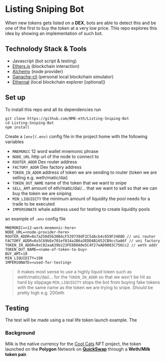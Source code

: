 # Listing Sniping Bot
When new tokens gets listed on a **DEX**, bots are able to detect this and be one of the first to buy the token at a very low price. This repo explores this idea by showing an implementation of such bot. 

## Technolody Stack & Tools
- Javascript (bot script & testing)
- [Ethers.js](https://docs.ethers.io/v5/) (blockchain interaction)
- [Alchemy](https://docs.alchemy.com/alchemy/) (node provider)
- [Ganache-cli](https://github.com/trufflesuite/ganache-cli-archive) (personal local blockchain simulator)
- [Ethernal](https://doc.tryethernal.com/) (local blockchain explorer [optional])

## Set up
To install this repo and all its dependencies run
```
git clone https://github.com/NME-eth/Listing-Sniping-Bot
cd Listing-Sniping-Bot
npm install
```
Create a `[env](.env)` config file in the project home with the following variables 
- `MNEMONIC` 12 word wallet mnemonic phrase
- `NODE_URL` http url of the node to connect to 
- `ROUTER_ADDR` Dex router address
- `FACTORY_ADDR` Dex factory address
- `TOKEN_IN_ADDR` address of token we are sending to router (token we are selling e.g. weth/matic/dai)
- `TOKEN_OUT_NAME` name of the token that we want to snipe
- `SELL_AMT` amount of eth/matic/dai/... that we want to sell so that we can buy the token we are sniping
- `MIN_LIQUIDITY` the minimum amount of liquidity the pool needs for a trade to be executed
- `IMPERSONATE` whale address used for testing to create liquidity pools

an example of `.env` config file 
```
MNEMONIC=<12-work-mnemonic-here>
NODE_URL=<node-provider-here>
ROUTER_ADDR=0x7a250d5630B4cF539739dF2C5dAcb4c659F2488D // uni router
FACTORY_ADDR=0x5C69bEe701ef814a2B6a3EDD4B1652CB9cc5aA6f // uni factory
TOKEN_IN_ADDR=0xC02aaA39b223FE8D0A0e5C4F27eAD9083C756Cc2 // weth addr
TOKEN_OUT_NAME=<name-of-token-to-buy>
BUY_AMT=10
MIN_LIQUIDITY=100
IMPERSONATE=<used-for-testing>
```
>it makes most sense to use a highly liquid token such as weth/matic/dai/... for the `TOKEN_IN_ADDR` so that we won't be hit as hard by slippage
>`MIN_LIQUIDITY` stops the bot from buying fake tokens with the same name as the token we are trying to snipe. Should be pretty high e.g. 200eth

## Testing
The test will be made using a real life token launch example. The 

### Background 
Milk is the native currency for the [Cool Cats](https://www.coolcatsnft.com/) NFT project, the token launched on the **Polygon** Network on **[QuickSwap](https://quickswap.exchange/#/)** through a **Weth/Milk token pair**.


